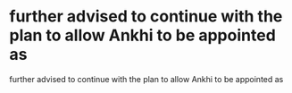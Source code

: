 # further advised to continue with the plan to allow Ankhi to be appointed as

further advised to continue with the plan to allow Ankhi to be appointed as